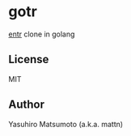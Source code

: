 # gotr

[entr](http://entrproject.org/) clone in golang

## License

MIT

## Author

Yasuhiro Matsumoto (a.k.a. mattn)

